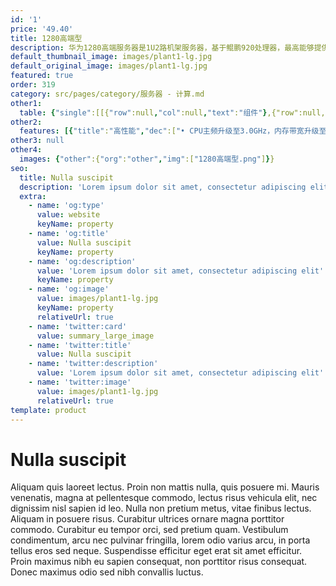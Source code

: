 ```yaml
---
id: '1'
price: '49.40'
title: 1280高端型
description: 华为1280高端服务器是1U2路机架服务器，基于鲲鹏920处理器，最高能够提供128核、3.0GHz主频的计算能力和最多8个NVMe SSD硬盘。1280高端服务器具有强大的计算性能、高密的部署能力、创新的RAS特性以及权威的安全可信认证，适合企业级超大规模数据中心海量部署。
default_thumbnail_image: images/plant1-lg.jpg
default_original_image: images/plant1-lg.jpg
featured: true
order: 319
category: src/pages/category/服务器 - 计算.md
other1: 
  table: {"single":[[{"row":null,"col":null,"text":"组件"},{"row":null,"col":null,"text":"规格"}],[{"row":null,"col":null,"text":"形态"},{"row":null,"col":null,"text":"1U机架服务器"}],[{"row":null,"col":null,"text":"处理器型号"},{"row":null,"col":null,"text":"2个鲲鹏920处理器（型号：7265，64核，3.0GHz主频；型号：5255，48核，3.0GHz主频）"}],[{"row":null,"col":null,"text":"内存插槽"},{"row":null,"col":null,"text":"32个DDR4-3200 DIMM插槽"}],[{"row":null,"col":null,"text":"本地存储"},{"row":null,"col":null,"text":"最多配置10个2.5英寸SAS/SATA/SSD硬盘或者8个2.5英寸NVMe SSD硬盘"}],[{"row":null,"col":null,"text":"RAID支持"},{"row":null,"col":null,"text":"支持RAID 0, 1, 5, 6, 10, 50, 60\n支持超级电容掉电保护"}],[{"row":null,"col":null,"text":"板载网络"},{"row":null,"col":null,"text":"2个板载网络插卡，支持4*10GE光口或4*25GE光口\n"}],[{"row":null,"col":null,"text":"PCIe扩展"},{"row":null,"col":null,"text":"最多8个PCIe 4.0 x8或者最多3个PCIe 4.0 x16和2个PCIe 4.0 x8"}],[{"row":null,"col":null,"text":"电源"},{"row":null,"col":null,"text":"2个热插拔900W/2000W交流电源模块，支持1+1冗余"}],[{"row":null,"col":null,"text":"供电"},{"row":null,"col":null,"text":"支持100~240V AC，240V DC"}],[{"row":null,"col":null,"text":"风扇"},{"row":null,"col":null,"text":"支持7个热拔插风扇模组，支持N+1冗余"}],[{"row":null,"col":null,"text":"温度"},{"row":null,"col":null,"text":"5℃～35℃"}],[{"row":null,"col":null,"text":"尺寸(宽x深x高)"},{"row":null,"col":null,"text":"447 mm*790 mm*43 mm"}]]}
other2:
  features: [{"title":"高性能","dec":["• CPU主频升级至3.0GHz，内存带宽升级至32个3200MT/s，整机性能提升13%\n•240w+ tpmc OLTP数据库性能，领先业界水平2倍"]},{"title":"高可靠","dec":["• 支持CPU故障核在线隔离和内存故障自愈\n• 240w+ tpmc OLTP数据库性能，领先业界水平2倍"]},{"title":"高安全","dec":["• 芯片安全：鲲鹏处理器获得国密芯片一级证书\n• 软件安全：iBMC管理软件获得CC EAL2+级别认证\n• 整机安全：获得绿色计算服务器可信赖最高级评价"]}]
other3: null
other4:
  images: {"other":{"org":"other","img":["1280高端型.png"]}}
seo:
  title: Nulla suscipit
  description: 'Lorem ipsum dolor sit amet, consectetur adipiscing elit'
  extra:
    - name: 'og:type'
      value: website
      keyName: property
    - name: 'og:title'
      value: Nulla suscipit
      keyName: property
    - name: 'og:description'
      value: 'Lorem ipsum dolor sit amet, consectetur adipiscing elit'
      keyName: property
    - name: 'og:image'
      value: images/plant1-lg.jpg
      keyName: property
      relativeUrl: true
    - name: 'twitter:card'
      value: summary_large_image
    - name: 'twitter:title'
      value: Nulla suscipit
    - name: 'twitter:description'
      value: 'Lorem ipsum dolor sit amet, consectetur adipiscing elit'
    - name: 'twitter:image'
      value: images/plant1-lg.jpg
      relativeUrl: true
template: product
---
```


# Nulla suscipit

Aliquam quis laoreet lectus. Proin non mattis nulla, quis posuere mi. Mauris venenatis, magna at pellentesque commodo, lectus risus vehicula elit, nec dignissim nisl sapien id leo. Nulla non pretium metus, vitae finibus lectus. Aliquam in posuere risus. Curabitur ultrices ornare magna porttitor commodo. Curabitur eu tempor orci, sed pretium quam. Vestibulum condimentum, arcu nec pulvinar fringilla, lorem odio varius arcu, in porta tellus eros sed neque. Suspendisse efficitur eget erat sit amet efficitur. Proin maximus nibh eu sapien consequat, non porttitor risus consequat. Donec maximus odio sed nibh convallis luctus.